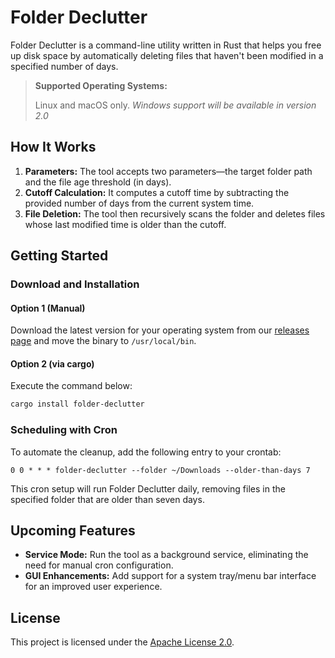 # Folder Declutter

Folder Declutter is a command-line utility written in Rust that helps you free up disk space by automatically deleting files that haven't been modified in a specified number of days.

> **Supported Operating Systems:**
>
> Linux and macOS only. *Windows support will be available in version 2.0*

## How It Works

1. **Parameters:** The tool accepts two parameters—the target folder path and the file age threshold (in days).
2. **Cutoff Calculation:** It computes a cutoff time by subtracting the provided number of days from the current system time.
3. **File Deletion:** The tool then recursively scans the folder and deletes files whose last modified time is older than the cutoff.

## Getting Started

### Download and Installation

#### Option 1 (Manual)

Download the latest version for your operating system from our [releases page](https://github.com/ricardodantas/folder-declutter/releases) and move the binary to `/usr/local/bin`.

#### Option 2 (via cargo)

Execute the command below:

```bash
cargo install folder-declutter
```

### Scheduling with Cron

To automate the cleanup, add the following entry to your crontab:

```crontab
0 0 * * * folder-declutter --folder ~/Downloads --older-than-days 7
```

This cron setup will run Folder Declutter daily, removing files in the specified folder that are older than seven days.

## Upcoming Features

- **Service Mode:** Run the tool as a background service, eliminating the need for manual cron configuration.
- **GUI Enhancements:** Add support for a system tray/menu bar interface for an improved user experience.

## License

This project is licensed under the [Apache License 2.0](LICENSE).
